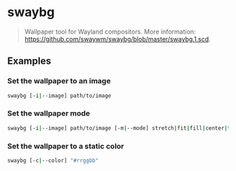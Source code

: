 # swaybg

> Wallpaper tool for Wayland compositors. More information: <https://github.com/swaywm/swaybg/blob/master/swaybg.1.scd>.

## Examples

### Set the wallpaper to an image

```bash
swaybg [-i|--image] path/to/image
```

### Set the wallpaper mode

```bash
swaybg [-i|--image] path/to/image [-m|--mode] stretch|fit|fill|center|tile|solid_color
```

### Set the wallpaper to a static color

```bash
swaybg [-c|--color] "#rrggbb"
```
